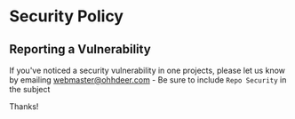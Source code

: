 # Security Policy

## Reporting a Vulnerability

If you've noticed a security vulnerability in one projects, please let us know by emailing webmaster@ohhdeer.com - Be sure to include `Repo Security` in the subject

Thanks!
